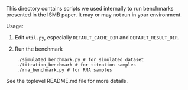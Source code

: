 This directory contains scripts we used internally to run benchmarks presented
in the ISMB paper.  It may or may not run in your environment.

Usage:

1. Edit `util.py`, especially `DEFAULT_CACHE_DIR` and  `DEFAULT_RESULT_DIR`.

2. Run the benchmark

```
    ./simulated_benchmark.py # for simulated dataset
    ./titration_benchmark # for titration samples
    ./rna_benchmark.py # for RNA samples
```

See the toplevel README.md file for more details.

